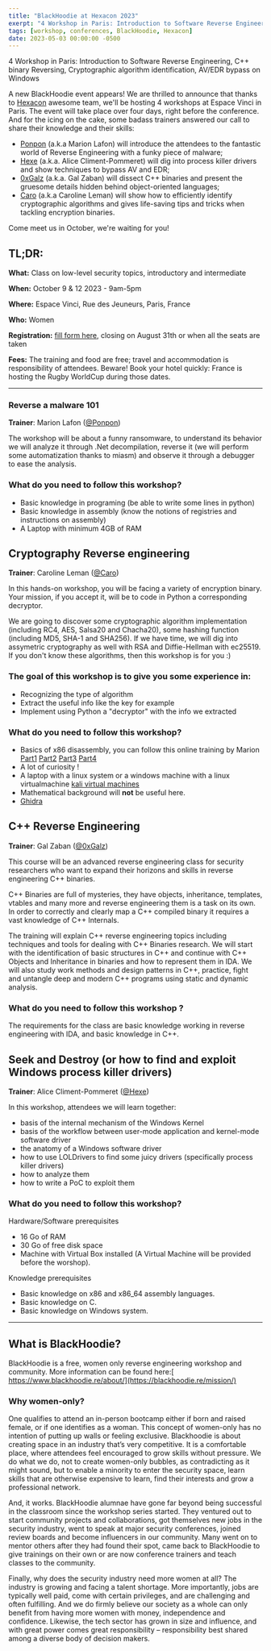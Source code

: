 ```yaml
---
title: "BlackHoodie at Hexacon 2023"
exerpt: "4 Workshop in Paris: Introduction to Software Reverse Engineering, C++ binary Reversing, Cryptographic algorithm identification, AV/EDR bypass on Windows"
tags: [workshop, conferences, BlackHoodie, Hexacon]
date: 2023-05-03 00:00:00 -0500
---
```


4 Workshop in Paris: Introduction to Software Reverse Engineering, C++ binary Reversing, Cryptographic algorithm identification, AV/EDR bypass on Windows

A new BlackHoodie event appears! We are thrilled to announce that thanks to [Hexacon](https://www.hexacon.fr/) awesome team, we'll be hosting 4 workshops at Espace Vinci in Paris. The event will take place over four days, right before the conference. And for the icing on the cake, some badass trainers answered our call to share their knowledge and their skills:

- [Ponpon](https://twitter.com/P0np0n19) (a.k.a Marion Lafon) will introduce the attendees to the fantastic world of Reverse Engineering with a funky piece of malware;
- [Hexe](https://twitter.com/AliceCliment) (a.k.a. Alice Climent-Pommeret) will dig into process killer drivers and show techniques to bypass AV and EDR;
- [0xGalz](https://twitter.com/0xgalz) (a.k.a. Gal Zaban) will dissect C++ binaries and present the gruesome details hidden behind object-oriented languages;
- [Caro](https://twitter.com/Car0line_Le) (a.k.a Caroline Leman) will show how to efficiently identify cryptographic algorithms and gives life-saving tips and tricks when tackling encryption binaries.

Come meet us in October, we're waiting for you!

## **TL;DR:**

**What:** Class on low-level security topics, introductory and intermediate

**When:** October 9 & 12 2023 - 9am-5pm

**Where:** Espace Vinci, Rue des Jeuneurs, Paris, France

**Who:** Women

**Registration:** [fill form here](https://forms.gle/C9EFz9Bo6zYoJ7oG9), closing on August 31th or when all the seats are taken

**Fees:** The training and food are free; travel and accommodation is responsibility of attendees. Beware! Book your hotel quickly: France is hosting the Rugby WorldCup during those dates.

---


### Reverse a malware 101

**Trainer**: Marion Lafon ([@Ponpon](https://twitter.com/P0np0n19))

The workshop will be about a funny ransomware, to understand its behavior we will analyze it through .Net decompilation, reverse it (we will perform some automatization thanks to miasm) and observe it through a debugger to ease the analysis.

### What do you need to follow this workshop?


- Basic knowledge in programing (be able to write some lines in python)
- Basic knowledge in assembly (know the notions of registries and instructions on assembly)
- A Laptop with minimum 4GB of RAM



## Cryptography Reverse engineering

**Trainer**: Caroline Leman ([@Caro](https://twitter.com/Car0line_Le))

In this hands-on workshop, you will be facing a variety of encryption binary.
Your mission, if you accept it, will be to code in Python a corresponding decryptor.  

We are going to discover some cryptographic algorithm implementation
(including RC4, AES, Salsa20 and Chacha20), some hashing function
(including MD5, SHA-1 and SHA256).  If we have time, we will dig into
assymetric cryptography as well with RSA and Diffie-Hellman with
ec25519.  If you don't know these algorithms, then this workshop is
for you :)


### The goal of this workshop is to give you some experience in:

-   Recognizing the type of algorithm
-   Extract the useful info like the key for example
-   Implement using Python a "decryptor" with the info we extracted


### What do you need to follow this workshop?

-   Basics of x86 disassembly, you can follow this online training by Marion  [Part1](https://www.youtube.com/watch?v=ce9C69o0voo) [Part2](https://www.youtube.com/watch?v=4YA3Bbj8hE0) [Part3](https://www.youtube.com/watch?v=zoJPRLRxM4U) [Part4](https://www.youtube.com/watch?v=DUCM88iS4qc)
-   A lot of curiosity !
-   A laptop with a linux system or a windows machine with a linux virtualmachine [kali virtual machines](https://www.kali.org/get-kali/#kali-virtual-machines)
-   Mathematical background will **not** be useful here.
-   [Ghidra](https://github.com/NationalSecurityAgency/ghidra/releases)


## C++ Reverse Engineering

**Trainer**: Gal Zaban ([@0xGalz](https://twitter.com/0xgalz))


This course will be an advanced reverse engineering class for security researchers who want to expand their horizons and skills in reverse engineering C++ binaries.

C++ Binaries are full of mysteries, they have objects, inheritance, templates, vtables and many more and reverse engineering them is a task on its own. In order to correctly and clearly map a C++ compiled binary it requires a vast knowledge of C++ Internals.

The training will explain C++ reverse engineering topics including techniques and tools for dealing with C++ Binaries research. We will start with the identification of basic structures in C++ and continue with C++ Objects and Inheritance in binaries and how to represent them in IDA. We will also study work methods and design patterns in C++, practice, fight and untangle deep and modern C++ programs using static and dynamic analysis.

### What do you need to follow this workshop ?

The requirements for the class are basic knowledge working in reverse engineering with IDA, and basic knowledge in C++.


## Seek and Destroy (or how to find and exploit Windows process killer drivers)

**Trainer**: Alice Climent-Pommeret ([@Hexe](https://twitter.com/AliceCliment))

In this workshop, attendees we will learn together:

- basis of the internal mechanism of the Windows Kernel
- basis of the workflow between user-mode application and kernel-mode software driver
- the anatomy of a Windows software driver
- how to use LOLDrivers to find some juicy drivers (specifically process killer drivers)
- how to analyze them
- how to write a PoC to exploit them

### What do you need to follow this workshop?

Hardware/Software prerequisites

- 16 Go of RAM
- 30 Go of free disk space
- Machine with Virtual Box installed (A Virtual Machine will be provided before the worshop).

Knowledge prerequisites

- Basic knowledge on x86 and x86_64 assembly languages.
- Basic knowledge on C.
- Basic knowledge on Windows system.

---

## **What is BlackHoodie?**

BlackHoodie is a free, women only reverse engineering workshop and community. More information can be found here:[ https://www.blackhoodie.re/about/](https://blackhoodie.re/mission/)

### **Why women-only?**

One qualifies to attend an in-person bootcamp either if born and raised female, or if one identifies as a woman. This concept of women-only has no intention of putting up walls or feeling exclusive. Blackhoodie is about creating space in an industry that’s very competitive. It is a comfortable place, where attendees feel encouraged to grow skills without pressure. We do what we do, not to create women-only bubbles, as contradicting as it might sound, but to enable a minority to enter the security space, learn skills that are otherwise expensive to learn, find their interests and grow a professional network.

And, it works. BlackHoodie alumnae have gone far beyond being successful in the classroom since the workshop series started. They ventured out to start community projects and collaborations, got themselves new jobs in the security industry, went to speak at major security conferences, joined review boards and become influencers in our community. Many went on to mentor others after they had found their spot, came back to BlackHoodie to give trainings on their own or are now conference trainers and teach classes to the community.

Finally, why does the security industry need more women at all? The industry is growing and facing a talent shortage. More importantly, jobs are typically well paid, come with certain privileges, and are challenging and often fulfilling. And we do firmly believe our society as a whole can only benefit from having more women with money, independence and confidence. Likewise, the tech sector has grown in size and influence, and with great power comes great responsibility – responsibility best shared among a diverse body of decision makers.
